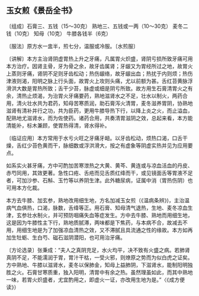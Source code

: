 ## 玉女煎《景岳全书》

〔组成〕石膏三、五钱（15～30克） 熟地三、五钱或一两（10～30克） 麦冬二钱（10克） 知母（10克） 牛膝各钱半（6克）

〔服法〕原方水一盅半，煎七分，温服或冷服。〔水煎服〕

〔讲解〕本方主治肾阴虚胃热上升之牙痛，凡属胃火炽盛，肾阴亏损所致牙痛可用本方治疗。因肾主骨，牙为骨之余，故牙齿属肾；牙龈又为胃经所过之地，故胃火上蒸则牙痛，肾阴不足则牙齿松动；热伤龈络，故牙龈出血；热扰于内则烦；热伤津液则渴，阳明之脉上行头面，故胃火上攻则头痛，尤以前额为甚。舌红苔黄脉浮滑洪大数是胃热所致；舌干少苔，脉虚或细是阴亏所致。故方用生石膏清胃火之有余，清热止烦渴，为治胃火牙痛要药，熟地滋肾水之不足，壮水以制火，两药合用，清火壮水共为君药，知母苦寒质润，助石膏泻火清胃，麦冬滋养胃阴，协熟地滋肾有清补并行之功，共为臣药，更用牛膝导热下行，以降上炎之火，而止溢血，配熟地尤滋肾水，而为佐使药。诸药合用，共奏清胃滋阴之效，总起来看，本方能清能补，标木兼顾，使胃热得清，肾水得补。

〔临证应用〕本方常用于水亏火旺之牙痛牙衄。以牙齿松动，烦热口渴，口舌干燥，舌红少苔色黄而干，脉细数或浮洪滑大，按之有虚象等阴虚实热并见为应用要点。

如系实火甚牙痛，方中可酌加苦寒泄热之大黄、黄芩、黄连或与凉血活血的丹皮、赤芍同用，其效更著。急性口疮、舌疮而见舌质红绛而干，或见镜面舌等胃液不足者，可加沙参、石斛、玉竹等以养阴生津。此外糖尿病，证属中消（胃热伤阴）也可用本方化裁。

本方去牛膝、加玄参，熟地改用细生地，方名加减玉女煎（《温病条辨》)，主治温病气血俱热，口渴，脉数，舌绛等正。用石膏、知母清气退热，生地、麦冬凉血生津，玄参壮水制火，并可预防咽痛失血等症发生。方中去牛膝、熟地而用细生地，这是因为牛膝性主下行，熟地质腻滞，两味都是下焦药，与本病不合，故减去不用，用细生地是为了加强凉血清热之效，又不滞腻且具流通之性的缘故。本方如再加生牡蛎、生白芍、磁石滋阴潜阳，也可用治牙痛。

〔方论选录〕张秉成：“夫人之真阴充足，水火均平，决不致有火盛之病。若肺肾真阴不足，不能濡润于胃，胃汁干枯，一受火邪，则燎原之势而为似白虎之证矣。方中熟地、牛膝以滋肾水，麦冬以保肺金，知母上益肺阴，下滋肾水，能制阳明独胜之火。石膏甘寒质重，独入阳明，清胃中有余之热。虽然理虽如此，而其中熟地一味，若胃火炽盛者，尤宜酌用之，即虚火一证，亦改用生地为是。”〈《成方便读》）
